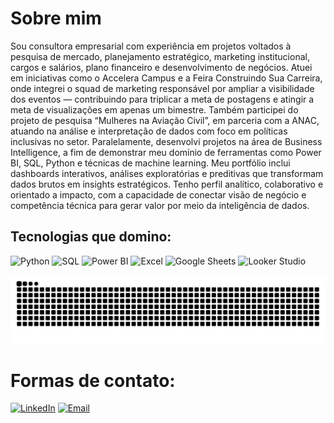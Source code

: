 # Sobre mim 

   Sou consultora empresarial com experiência em projetos voltados à pesquisa de mercado, planejamento estratégico, marketing institucional, cargos e salários, plano financeiro e desenvolvimento de negócios. Atuei em iniciativas como o Accelera Campus e a Feira Construindo Sua Carreira, onde integrei o squad de marketing responsável por ampliar a visibilidade dos eventos — contribuindo para triplicar a meta de postagens e atingir a meta de visualizações em apenas um bimestre. Também participei do projeto de pesquisa “Mulheres na Aviação Civil”, em parceria com a ANAC, atuando na análise e interpretação de dados com foco em políticas inclusivas no setor. Paralelamente, desenvolvi projetos na área de Business Intelligence, a fim de demonstrar meu domínio de ferramentas como Power BI, SQL, Python e técnicas de machine learning. Meu portfólio inclui dashboards interativos, análises exploratórias e preditivas que transformam dados brutos em insights estratégicos. Tenho perfil analítico, colaborativo e orientado a impacto, com a capacidade de conectar visão de negócio e competência técnica para gerar valor por meio da inteligência de dados.
## Tecnologias que domino: 

![Python](https://img.shields.io/badge/Python-3776AB?style=for-the-badge&logo=python&logoColor=white)
![SQL](https://img.shields.io/badge/SQL-336791?style=for-the-badge&logo=postgresql&logoColor=white)
![Power BI](https://img.shields.io/badge/Power_BI-F2C811?style=for-the-badge&logo=powerbi&logoColor=black)
![Excel](https://img.shields.io/badge/Excel-217346?style=for-the-badge&logo=microsoft-excel&logoColor=white)
![Google Sheets](https://img.shields.io/badge/Google_Sheets-34A853?style=for-the-badge&logo=google-sheets&logoColor=white)
![Looker Studio](https://img.shields.io/badge/Looker_Studio-4285F4?style=for-the-badge&logo=looker&logoColor=white)


![Snake animation](https://github.com/carolinedesouza25/carolinedesouza25/blob/output/github-contribution-grid-snake.svg)


# Formas de contato:

[![LinkedIn](https://img.shields.io/badge/-LinkedIn-0A66C2?style=for-the-badge&logo=linkedin&logoColor=white)](linkedin.com/in/caroline-lara-de-souza-9a30a2290)
[![Email](https://img.shields.io/badge/-Email-D14836?style=for-the-badge&logo=gmail&logoColor=white)](carolinelaraprofissional@gmail.com)
